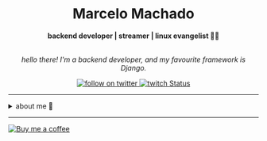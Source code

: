 <h1 align="center"> Marcelo Machado </h1>
    
<div align="center">
<b>backend developer | streamer | linux evangelist 🐍🐧</b>
<br>
<br>

<p><i>
    hello there! I'm a backend developer, and my favourite framework is Django.
</i></p>

</div>

<div align="center">
    <a href="https://twitter.com/intent/follow?screen_name=shinilol1">
        <img src="https://img.shields.io/twitter/follow/shinilol1?style=social&logo=twitter"
        alt="follow on twitter">
    </a>
    <a href="https://www.twitch.tv/hayashilol1">
    <img alt="twitch Status" src="https://img.shields.io/twitch/status/agirlol1?style=social">
    </a>
</div>

---

<details closed>    
<summary>about me 👻</summary>
    
<div align="right">
        <img src="https://github-readme-stats.vercel.app/api/top-langs/?username=mmaachado&hide=html,css,swift&langs_count=6&hide_border=true&layout=compact&show_icons=true&line_height=10&theme=transparent&title_color=4a86d1&custom_title=my%20favourite%20languages"
       alt="most used languages" align="right">
</div>


hey there!! I am Marcelo, aka [**@shinilol1**](https://twitter.com/shinilol1) 😊

My main knowledge in technologies are **Python** and **Django**. I am also comfortable using **Flask** and **FastAPI**.

<!-- <img src="https://raw.githubusercontent.com/MicaelliMedeiros/micaellimedeiros/master/image/computer-illustration.png" min-width="400px" max-width="400px" width="400px" align="right" alt="computer-illustration.png"> -->

<br/>
<br/>

<div align="right" style="margin:auto">
    <a href="https://wakatime.com/@shinilol1">
        <img width="300em" src="https://github-readme-stats.vercel.app/api/wakatime?username=shinilol1&theme=transparent&hide_border=true&hide=markdown,html,css,text,other&hide_title=true&line_height=50&langs_count=4&layout=default" alt="wakatime stats" align="right" />
    </a>
</div>


I am currently working as _main developer_ for the [Anti Coding Coding Club](https://www.youtube.com/@anticodingcodingclub) project. 

<br>

> *Remember, the difference between script kiddies and professional hackers is that the former uses other people's tools. The latter can write their own.*
>
> &mdash; <cite>*Charlie Miller*</cite>


</details>

---

<div align="left">
    
[![Buy me a coffee](https://img.shields.io/badge/Buy%20Me%20a%20Coffee-ffdd00?style=for-the-badge&logo=buy-me-a-coffee&logoColor=black)](https://www.buymeacoffee.com/anticodingclub)
</div>
